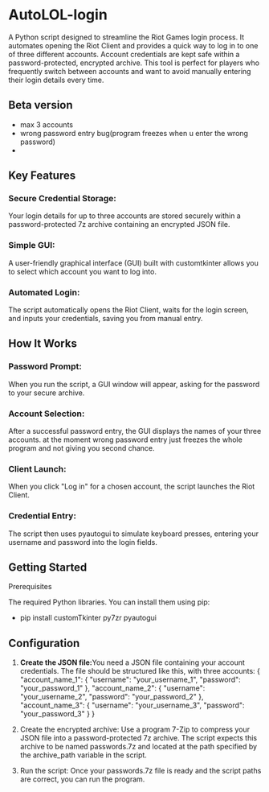 # AutoLOL-login
A Python script designed to streamline the Riot Games login process. It automates opening the Riot Client and provides a quick way to log in to one of three different accounts. Account credentials are kept safe within a password-protected, encrypted archive. This tool is perfect for players who frequently switch between accounts and want to avoid manually entering their login details every time.

## Beta version
* max 3 accounts
* wrong password entry bug(program freezes when u enter the wrong password)
*

## Key Features
### Secure Credential Storage:
Your login details for up to three accounts are stored securely within a password-protected 7z archive containing an encrypted JSON file.

### Simple GUI:
 A user-friendly graphical interface (GUI) built with customtkinter allows you to select which account you want to log into.

### Automated Login:
 The script automatically opens the Riot Client, waits for the login screen, and inputs your credentials, saving you from manual entry.

## How It Works
### Password Prompt:
 When you run the script, a GUI window will appear, asking for the password to your secure archive.

### Account Selection:
 After a successful password entry, the GUI displays the names of your three accounts.
 at the moment wrong password entry just freezes the whole program and not giving you second chance. 

### Client Launch:
 When you click "Log in" for a chosen account, the script launches the Riot Client.

### Credential Entry:
 The script then uses pyautogui to simulate keyboard presses, entering your username and password into the login fields.

## Getting Started
Prerequisites

The required Python libraries. You can install them using pip:
* pip install customTkinter py7zr pyautogui

## Configuration
1.  <b> Create the JSON file:</b>You need a JSON file containing your account credentials. The file should be structured like this, with three accounts:
{
  "account_name_1": {
    "username": "your_username_1",
    "password": "your_password_1"
  },
  "account_name_2": {
    "username": "your_username_2",
    "password": "your_password_2"
  },
  "account_name_3": {
    "username": "your_username_3",
    "password": "your_password_3"
  }
}

2. Create the encrypted archive: Use a program 7-Zip to compress your JSON file into a password-protected 7z archive. The script expects this archive to be named passwords.7z and located at the path specified by the archive_path variable in the script.

3. Run the script: Once your passwords.7z file is ready and the script paths are correct, you can run the program.
